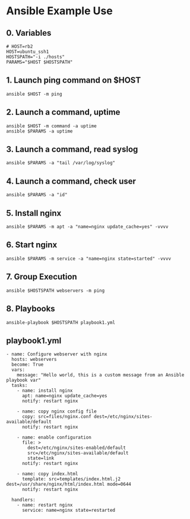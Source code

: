 # Ansible Example Use

## 0. Variables
```
# HOST=rb2
HOST=ubuntu_ssh1
HOSTSPATH="-i ./hosts"
PARAMS="$HOST $HOSTSPATH"
```

## 1. Launch ping command on $HOST
```ansible $HOST -m ping```

## 2. Launch a command, uptime
```
ansible $HOST -m command -a uptime
ansible $PARAMS -a uptime
```

## 3. Launch a command, read syslog
```ansible $PARAMS -a "tail /var/log/syslog"```

## 4. Launch a command, check user
```ansible $PARAMS -a "id"```

## 5. Install nginx
```ansible $PARAMS -m apt -a "name=nginx update_cache=yes" -vvvv```

## 6. Start nginx
```ansible $PARAMS -m service -a "name=nginx state=started" -vvvv```

## 7. Group Execution
```ansible $HOSTSPATH webservers -m ping```

## 8. Playbooks
```ansible-playbook $HOSTSPATH playbook1.yml```

## playbook1.yml
```
- name: Configure webserver with nginx
  hosts: webservers
  become: True
  vars:
    message: "Hello world, this is a custom message from an Ansible playbook var"
  tasks:
    - name: install nginx
      apt: name=nginx update_cache=yes
      notify: restart nginx

    - name: copy nginx config file
      copy: src=files/nginx.conf dest=/etc/nginx/sites-available/default
      notify: restart nginx

    - name: enable configuration
      file: >
        dest=/etc/nginx/sites-enabled/default
        src=/etc/nginx/sites-available/default
        state=link
      notify: restart nginx

    - name: copy index.html
      template: src=templates/index.html.j2 dest=/usr/share/nginx/html/index.html mode=0644
      notify: restart nginx

  handlers:
    - name: restart nginx
      service: name=nginx state=restarted
```
